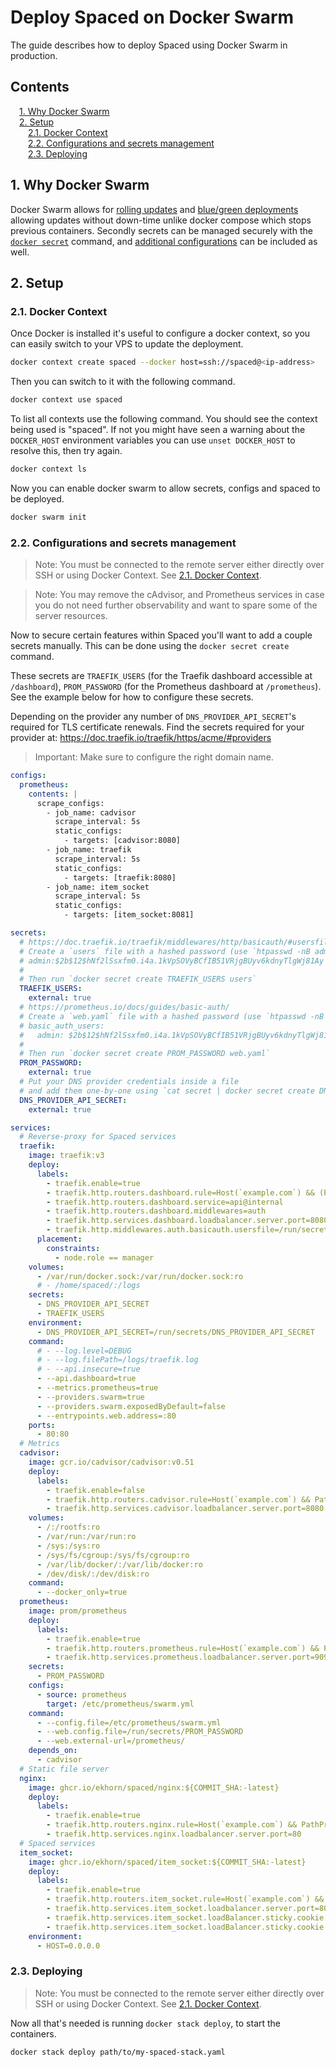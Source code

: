 # Deploy Spaced on Docker Swarm <!-- omit in toc -->

The guide describes how to deploy Spaced using Docker Swarm in production.

## Contents <!-- omit in toc -->

<style>
  .toc > ul { padding-left: 1em; }
  .toc > * * ul { padding-left: 1em; }
  .toc > * > li { list-style-type: none; }
  .toc > * * > li { list-style-type: none; }
</style>

<div class="toc">

- [1. Why Docker Swarm](#1-why-docker-swarm)
- [2. Setup](#2-setup)
  - [2.1. Docker Context](#21-docker-context)
  - [2.2. Configurations and secrets management](#22-configurations-and-secrets-management)
  - [2.3. Deploying](#23-deploying)

</div>

## 1. Why Docker Swarm

Docker Swarm allows for [rolling updates](https://docs.docker.com/engine/swarm/#rolling-updates) and [blue/green deployments](https://en.wikipedia.org/wiki/Blue%E2%80%93green_deployment) allowing updates without down-time unlike docker compose which stops previous containers. Secondly secrets can be managed securely with the [`docker secret`](https://docs.docker.com/engine/swarm/secrets/) command, and [additional configurations](https://docs.docker.com/engine/swarm/configs/) can be included as well.

## 2. Setup

### 2.1. Docker Context

Once Docker is installed it's useful to configure a docker context, so you can easily switch to your VPS to update the deployment.

```sh
docker context create spaced --docker host=ssh://spaced@<ip-address>
```

Then you can switch to it with the following command.

```sh
docker context use spaced
```

To list all contexts use the following command. You should see the context being used is "spaced". If not you might have seen a warning about the `DOCKER_HOST` environment variables you can use `unset DOCKER_HOST` to resolve this, then try again.

```sh
docker context ls
```

Now you can enable docker swarm to allow secrets, configs and spaced to be deployed.

```sh
docker swarm init
```

### 2.2. Configurations and secrets management

> Note: You must be connected to the remote server either directly over SSH or using Docker Context. See [2.1. Docker Context](#21-docker-context).

> Note: You may remove the cAdvisor, and Prometheus services in case you do not need further observability and want to spare some of the server resources.

Now to secure certain features within Spaced you'll want to add a couple secrets manually. This can be done using the `docker secret create` command.

These secrets are `TRAEFIK_USERS` (for the Traefik dashboard accessible at `/dashboard`), `PROM_PASSWORD` (for the Prometheus dashboard at `/prometheus`). See the example below for how to configure these secrets.

Depending on the provider any number of `DNS_PROVIDER_API_SECRET`'s required for TLS certificate renewals. Find the secrets required for your provider at: https://doc.traefik.io/traefik/https/acme/#providers

> Important: Make sure to configure the right domain name.

```yaml
configs:
  prometheus:
    contents: |
      scrape_configs:
        - job_name: cadvisor
          scrape_interval: 5s
          static_configs:
            - targets: [cadvisor:8080]
        - job_name: traefik
          scrape_interval: 5s
          static_configs:
            - targets: [traefik:8080]
        - job_name: item_socket
          scrape_interval: 5s
          static_configs:
            - targets: [item_socket:8081]

secrets:
  # https://doc.traefik.io/traefik/middlewares/http/basicauth/#usersfile
  # Create a `users` file with a hashed password (use `htpasswd -nB admin`) inside like this:
  # admin:$2b$12$hNf2lSsxfm0.i4a.1kVpSOVyBCfIB51VRjgBUyv6kdnyTlgWj81Ay
  #
  # Then run `docker secret create TRAEFIK_USERS users`
  TRAEFIK_USERS:
    external: true
  # https://prometheus.io/docs/guides/basic-auth/
  # Create a `web.yaml` file with a hashed password (use `htpasswd -nB admin`) inside like this:
  # basic_auth_users:
  #   admin: $2b$12$hNf2lSsxfm0.i4a.1kVpSOVyBCfIB51VRjgBUyv6kdnyTlgWj81Ay
  #
  # Then run `docker secret create PROM_PASSWORD web.yaml`
  PROM_PASSWORD:
    external: true
  # Put your DNS provider credentials inside a file
  # and add them one-by-one using `cat secret | docker secret create DNS_PROVIDER_API_SECRET -`
  DNS_PROVIDER_API_SECRET:
    external: true

services:
  # Reverse-proxy for Spaced services
  traefik:
    image: traefik:v3
    deploy:
      labels:
        - traefik.enable=true
        - traefik.http.routers.dashboard.rule=Host(`example.com`) && (PathPrefix(`/api`) || PathPrefix(`/dashboard`))
        - traefik.http.routers.dashboard.service=api@internal
        - traefik.http.routers.dashboard.middlewares=auth
        - traefik.http.services.dashboard.loadbalancer.server.port=8080
        - traefik.http.middlewares.auth.basicauth.usersfile=/run/secrets/TRAEFIK_USERS
      placement:
        constraints:
          - node.role == manager
    volumes:
      - /var/run/docker.sock:/var/run/docker.sock:ro
      # - /home/spaced/:/logs
    secrets:
      - DNS_PROVIDER_API_SECRET
      - TRAEFIK_USERS
    environment:
      - DNS_PROVIDER_API_SECRET=/run/secrets/DNS_PROVIDER_API_SECRET
    command:
      # - --log.level=DEBUG
      # - --log.filePath=/logs/traefik.log
      # - --api.insecure=true
      - --api.dashboard=true
      - --metrics.prometheus=true
      - --providers.swarm=true
      - --providers.swarm.exposedByDefault=false
      - --entrypoints.web.address=:80
    ports:
      - 80:80
  # Metrics
  cadvisor:
    image: gcr.io/cadvisor/cadvisor:v0.51
    deploy:
      labels:
        - traefik.enable=false
        - traefik.http.routers.cadvisor.rule=Host(`example.com`) && PathPrefix(`/cadvisor`)
        - traefik.http.services.cadvisor.loadbalancer.server.port=8080
    volumes:
      - /:/rootfs:ro
      - /var/run:/var/run:ro
      - /sys:/sys:ro
      - /sys/fs/cgroup:/sys/fs/cgroup:ro
      - /var/lib/docker/:/var/lib/docker:ro
      - /dev/disk/:/dev/disk:ro
    command:
      - --docker_only=true
  prometheus:
    image: prom/prometheus
    deploy:
      labels:
        - traefik.enable=true
        - traefik.http.routers.prometheus.rule=Host(`example.com`) && PathPrefix(`/prometheus`)
        - traefik.http.services.prometheus.loadbalancer.server.port=9090
    secrets:
      - PROM_PASSWORD
    configs:
      - source: prometheus
        target: /etc/prometheus/swarm.yml
    command:
      - --config.file=/etc/prometheus/swarm.yml
      - --web.config.file=/run/secrets/PROM_PASSWORD
      - --web.external-url=/prometheus/
    depends_on:
      - cadvisor
  # Static file server
  nginx:
    image: ghcr.io/ekhorn/spaced/nginx:${COMMIT_SHA:-latest}
    deploy:
      labels:
        - traefik.enable=true
        - traefik.http.routers.nginx.rule=Host(`example.com`) && PathPrefix(`/`)
        - traefik.http.services.nginx.loadbalancer.server.port=80
  # Spaced services
  item_socket:
    image: ghcr.io/ekhorn/spaced/item_socket:${COMMIT_SHA:-latest}
    deploy:
      labels:
        - traefik.enable=true
        - traefik.http.routers.item_socket.rule=Host(`example.com`) && PathPrefix(`/socket.io`)
        - traefik.http.services.item_socket.loadbalancer.server.port=8081
        - traefik.http.services.item_socket.loadBalancer.sticky.cookie.name=server_id
        - traefik.http.services.item_socket.loadBalancer.sticky.cookie.httpOnly=true
    environment:
      - HOST=0.0.0.0
```

### 2.3. Deploying

> Note: You must be connected to the remote server either directly over SSH or using Docker Context. See [2.1. Docker Context](#21-docker-context).

Now all that's needed is running `docker stack deploy`, to start the containers.

```sh
docker stack deploy path/to/my-spaced-stack.yaml
```
